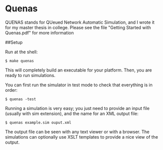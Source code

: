 # Quenas
QUENAS stands for QUeued Network Automatic Simulation, and I wrote it for my master thesis in college. 
Please see the file "Getting Started with Quenas.pdf" for more information

##Setup

Run at the shell:

```
$ make quenas
```

This will completely build an executable for your platform. Then, you are ready to run simulations.

You can first run the simulator in test mode to check that everything is in order:

```
$ quenas -test
```

Running a simulation is very easy; you just need to provide an input file (usually with sim extension),
and the name for an XML output file:

```
$ quenas example.sim ouput.xml
```

The output file can be seen with any text viewer or with a browser. The simulations can optionally
use XSLT templates to provide a nice view of the output.
